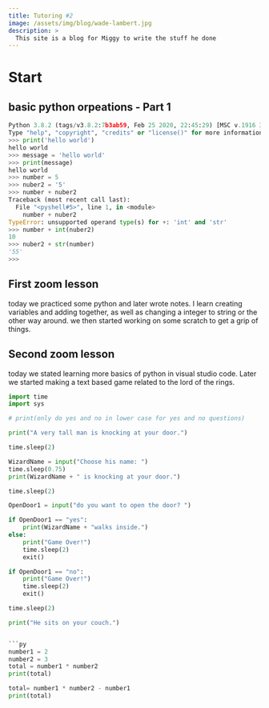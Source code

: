 ```yaml
---
title: Tutoring #2
image: /assets/img/blog/wade-lambert.jpg
description: >
  This site is a blog for Miggy to write the stuff he done
---
```

 
# Start

## basic python orpeations - Part 1
```py
Python 3.8.2 (tags/v3.8.2:7b3ab59, Feb 25 2020, 22:45:29) [MSC v.1916 32 bit (Intel)] on win32
Type "help", "copyright", "credits" or "license()" for more information.
>>> print('hello world')
hello world
>>> message = 'hello world'
>>> print(message)
hello world
>>> number = 5
>>> nuber2 = '5'
>>> number + nuber2
Traceback (most recent call last):
  File "<pyshell#5>", line 1, in <module>
    number + nuber2
TypeError: unsupported operand type(s) for +: 'int' and 'str'
>>> number + int(nuber2)
10
>>> nuber2 + str(number)
'55'
>>> 
```
## First zoom lesson
today we practiced some python and later wrote notes. I learn creating variables and adding together, as well as changing a integer to string or the other way around. we then started working on some scratch to get a grip of things.


## Second zoom lesson
today we stated learning more basics of python in visual studio code. Later we started making a text based game related to the lord of the rings.

```py
import time
import sys

# print(only do yes and no in lower case for yes and no questions)

print("A very tall man is knocking at your door.")

time.sleep(2)

WizardName = input("Choose his name: ")
time.sleep(0.75)
print(WizardName + " is knocking at your door.")

time.sleep(2)

OpenDoor1 = input("do you want to open the door? ")

if OpenDoor1 == "yes":
    print(WizardName + "walks inside.")
else:
    print("Game Over!")
    time.sleep(2)
    exit()   

if OpenDoor1 == "no":
    print("Game Over!")
    time.sleep(2)
    exit()

time.sleep(2)

print("He sits on your couch.")


```py
number1 = 2
number2 = 3
total = number1 * number2
print(total)

total= number1 * number2 - number1
print(total)


